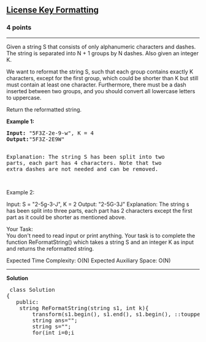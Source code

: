 
<h2><a href="https://practice.geeksforgeeks.org/problems/license-key-formatting/1">License Key Formatting</a></h2>
<h3>4 points</h3>
<hr>
<div><p>
 Given a string S that consists of only alphanumeric characters and dashes. The string is separated into N + 1 groups by N dashes. Also given an integer K. 

We want to reformat the string S, such that each group contains exactly K characters, except for the first group, which could be shorter than K but still must contain at least one character. Furthermore, there must be a dash inserted between two groups, and you should convert all lowercase letters to uppercase.

Return the reformatted string.

</p>


<p><strong>Example 1:</strong></p>
<pre><strong>Input:</strong> "5F3Z-2e-9-w", K = 4
<strong>Output:</strong>"5F3Z-2E9W"
<p>
Explanation: The string S has been split into two
parts, each part has 4 characters. Note that two
extra dashes are not needed and can be removed. </p>
</pre>


Example 2:

Input:
S = "2-5g-3-J", K = 2
Output: "2-5G-3J"
Explanation: The string s has been split 
into three parts, each part has 2 characters 
except the first part as it could
be shorter as mentioned above.

Your Task:  
You don't need to read input or print anything. Your task is to complete the function ReFormatString() which takes a string S and an integer K as input and returns the reformatted string.


Expected Time Complexity: O(N)
Expected Auxiliary Space: O(N)
  
  
<hr>
 <strong><b>Solution</b></strong>
 <br>
 <p><pre>
 class Solution
{
   public:
    string ReFormatString(string s1, int k){
    	transform(s1.begin(), s1.end(), s1.begin(), ::toupper);
    	string ans="";
    	string s="";
    	for(int i=0;i<s1.size();i++)
    	{
    	    if(s1[i]!='-') s+=s1[i];
    	}
    	int x=s.size()/k,i=0;
    	x=s.size()-x*k;
    	if(x!=0)
    	{
    	    while(x--)
    	    {
    	        ans+=s[i++];
    	    }
    	   if(i!=s.size()) ans+='-';
    	}
    	while(i<s.size())
    	{
    	     int j=0;
    	     while(i<s.size() && j<k)
    	     {
    	         ans+=s[i++]; j++;
    	     }
    	     if(i!=s.size()) ans+='-';
    	}
    	return ans;
    }
};
 </pre>
</p>
